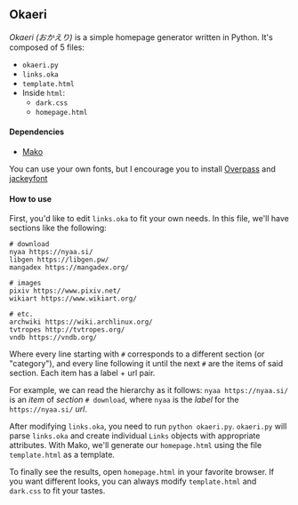 ## Okaeri

*Okaeri (おかえり)* is a simple homepage generator written in Python. It's composed of 5
files:

* `okaeri.py`
* `links.oka`
* `template.html`
* Inside `html`:
    - `dark.css`
    - `homepage.html`
    
#### Dependencies
* [Mako](http://www.makotemplates.org/)

You can use your own fonts, but I encourage you to install
[Overpass](http://overpassfont.org/) and
[jackeyfont](http://nonty.net/font/jackey_font/knsw_jackey_font.zip)

#### How to use
First, you'd like to edit `links.oka` to fit your own needs. In this file, we'll have sections
like the following:
```
# download
nyaa https://nyaa.si/
libgen https://libgen.pw/
mangadex https://mangadex.org/

# images
pixiv https://www.pixiv.net/
wikiart https://www.wikiart.org/

# etc.
archwiki https://wiki.archlinux.org/
tvtropes http://tvtropes.org/
vndb https://vndb.org/
```
Where every line starting with `#` corresponds to a different section (or
"category"), and every line following it until the next `#` are the items of said section.
Each item has a label + url pair. 

For example, we can read the hierarchy as it follows: `nyaa https://nyaa.si/` is an *item*
of *section* `# download`, where `nyaa` is the *label* for the `https://nyaa.si/` *url*.

After modifying `links.oka`, you need to run `python okaeri.py`.
`okaeri.py` will parse `links.oka` and create individual `Links` objects with
appropriate attributes. With Mako, we'll generate our `homepage.html` using the file `template.html` as a template.

To finally see the results, open `homepage.html` in your favorite browser. If
you want different looks, you can always modify `template.html` and `dark.css`
to fit your tastes.

